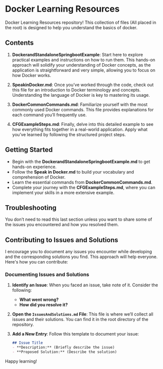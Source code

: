 # Docker Learning Resources

Docker Learning Resources repository! This collection of files (All placed in the root) is designed to help you understand the basics of docker.

## Contents

1. **DockerandStandaloneSpringbootExample**: Start here to explore practical examples and instructions on how to run them. This hands-on approach will solidify your understanding of Docker concepts, as the application is straightforward and very simple, allowing you to focus on how Docker works.
   
2. **SpeakinDocker.md**: Once you’ve worked through the code, check out this file for an introduction to Docker terminology and concepts. Understanding the language of Docker is key to mastering its usage.

3. **DockerCommonCommands.md**: Familiarize yourself with the most commonly used Docker commands. This file provides explanations for each command you’ll frequently use.

4. **CFGExampleSteps.md**: Finally, delve into this detailed example to see how everything fits together in a real-world application. Apply what you’ve learned by following the structured project steps.

## Getting Started

- Begin with the **DockerandStandaloneSpringbootExample.md** to get hands-on experience.
- Follow the **Speak in Docker.md** to build your vocabulary and comprehension of Docker.
- Learn the essential commands from **DockerCommonCommands.md**.
- Complete your journey with the **CFGExampleSteps.md**, where you can implement your skills in a more extensive example.


## Troubleshooting
You don’t need to read this last section unless you want to share some of the issues you encountered and how you resolved them.

## Contributing to Issues and Solutions

I encourage you to document any issues you encounter while developing and the corresponding solutions you find. This  approach will help everyone. Here's how you can contribute:

### Documenting Issues and Solutions

1. **Identify an Issue**: When you faced an issue, take note of it. Consider the following:
   - **What went wrong?**
   - **How did you resolve it?**

2. **Open the `IssuesAndSolutions.md` File**: This file is where we’ll collect all issues and their solutions. You can find it in the root directory of the repository.

3. **Add a New Entry**: Follow this template to document your issue:

   ```markdown
   ## Issue Title
   - **Description:** (Briefly describe the issue)
   - **Proposed Solution:** (Describe the solution)


Happy learning!
